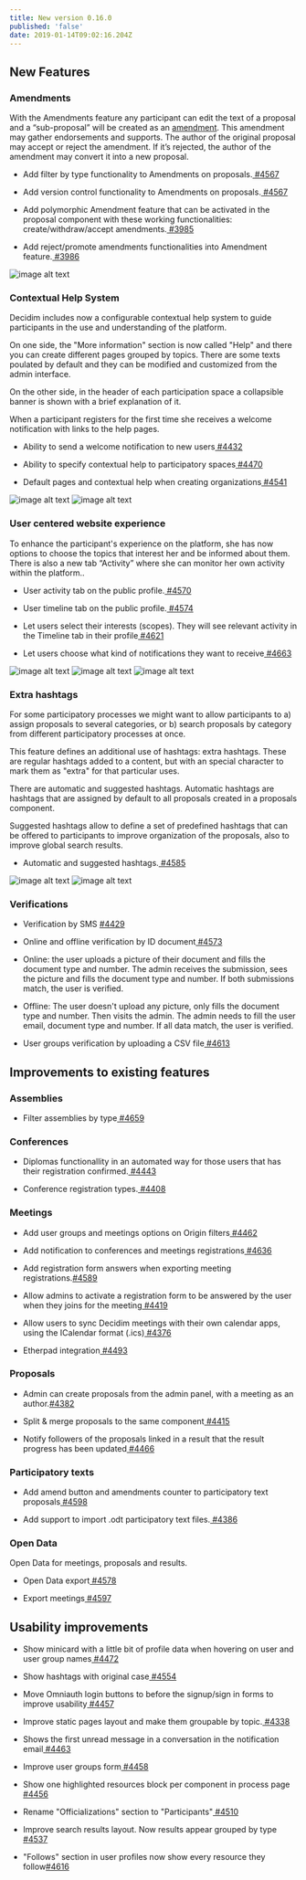 ```yaml
---
title: New version 0.16.0
published: 'false'
date: 2019-01-14T09:02:16.204Z
---
```

## New Features

### **Amendments**

With the Amendments feature any participant can edit the text of a proposal and a “sub-proposal” will be created as an [amendment](https://en.wikipedia.org/wiki/Amendment). This amendment may gather endorsements and supports. The author of the original proposal may accept or reject the amendment. If it’s rejected, the author of the amendment may convert it into a new proposal.

* Add filter by type functionality to Amendments on proposals.[ #4567](https://github.com/decidim/decidim/pull/4567/)

* Add version control functionality to Amendments on proposals.[ #4567](https://github.com/decidim/decidim/pull/4567/)

* Add polymorphic Amendment feature that can be activated in the proposal component with these working functionalities: create/withdraw/accept amendments.[ #3985](https://github.com/decidim/decidim/pull/3985/)

* Add reject/promote amendments functionalities into Amendment feature.[ #3986](https://github.com/decidim/decidim/pull/3986/)

![image alt text](/blog/images/release-0.16.0-image-1.png)

### **Contextual Help System**

Decidim includes now a configurable contextual help system to guide participants in the use and understanding of the platform.

On one side, the "More information" section is now called "Help" and there you can create different pages grouped by topics. There are some texts poulated by default and they can be modified and customized from the admin interface.

On the other side, in the header of each participation space a collapsible banner is shown with a brief explanation of it.

When a participant registers for the first time she receives a welcome notification with links to the help pages.

* Ability to send a welcome notification to new users[ #4432](https://github.com/decidim/decidim/pull/4432)

* Ability to specify contextual help to participatory spaces[ #4470](https://github.com/decidim/decidim/pull/4470)

* Default pages and contextual help when creating organizations[ #4541](https://github.com/decidim/decidim/pull/4541)


![image alt text](/blog/images/release-0.16.0-image-2.png)
![image alt text](/blog/images/release-0.16.0-image-3.png)


### **User centered website experience**

To enhance the participant's experience on the platform, she has now options to choose the topics that interest her and be informed about them. There is also a new tab “Activity” where she can monitor her own activity within the platform..

* User activity tab on the public profile.[ #4570](https://github.com/decidim/decidim/pull/4570)

* User timeline tab on the public profile.[ #4574](https://github.com/decidim/decidim/pull/4574)

* Let users select their interests (scopes). They will see relevant activity in the Timeline tab in their profile[ #4621](https://github.com/decidim/decidim/pull/4621)

* Let users choose what kind of notifications they want to receive[ #4663](https://github.com/decidim/decidim/pull/4663)


![image alt text](/blog/images/release-0.16.0-image-4.png)
![image alt text](/blog/images/release-0.16.0-image-5.png)
![image alt text](/blog/images/release-0.16.0-image-6.png)



### **Extra hashtags**

For some participatory processes we might want to allow participants to a) assign proposals to several categories, or b) search proposals by category from different participatory processes at once.

This feature defines an additional use of hashtags: extra hashtags. These are regular hashtags added to a content, but with an special character to mark them as "extra" for that particular uses. 

There are automatic and suggested hashtags. Automatic hashtags are hashtags that are assigned by default to all proposals created in a proposals component.

Suggested hashtags allow to define a set of predefined hashtags that can be offered to participants to improve organization of the proposals, also to improve global search results.

* Automatic and suggested hashtags.[ #4585](https://github.com/decidim/decidim/pull/4585/)


![image alt text](/blog/images/release-0.16.0-image-7.png)
![image alt text](/blog/images/release-0.16.0-image-8.png)


### **Verifications**

* Verification by SMS [#4429](https://github.com/decidim/decidim/pull/4429)

* Online and offline verification by ID document[ #4573](https://github.com/decidim/decidim/pull/4573)


* Online: the user uploads a picture of their document and fills the document type and number. The admin receives the submission, sees the picture and fills the document type and number. If both submissions match, the user is verified.

* Offline: The user doesn't upload any picture, only fills the document type and number. Then visits the admin. The admin needs to fill the user email, document type and number. If all data match, the user is verified.


* User groups verification by uploading a CSV file[ #4613](https://github.com/decidim/decidim/pull/4613)

## Improvements to existing features

### **Assemblies**

* Filter assemblies by type[ #4659](https://github.com/decidim/decidim/pull/4659/)

### **Conferences**

* Diplomas functionallity in an automated way for those users that has their registration confirmed.[ #4443](https://github.com/decidim/decidim/pull/4443)

* Conference registration types.[ #4408](https://github.com/decidim/decidim/pull/4408)

### **Meetings**

* Add user groups and meetings options on Origin filters[ #4462](https://github.com/decidim/decidim/pull/4462)

* Add notification to conferences and meetings registrations[ #4636](https://github.com/decidim/decidim/pull/4636/)

* Add registration form answers when exporting meeting registrations.[#4589](https://github.com/decidim/decidim/pull/4589)

* Allow admins to activate a registration form to be answered by the user when they joins for the meeting[ #4419](https://github.com/decidim/decidim/pull/4419)

* Allow users to sync Decidim meetings with their own calendar apps, using the ICalendar format (.ics)[ #4376](https://github.com/decidim/decidim/pull/4376)

* Etherpad integration[ #4493](https://github.com/decidim/decidim/pull/4493)

### **Proposals**

* Admin can create proposals from the admin panel, with a meeting as an author.[#4382](https://github.com/decidim/decidim/pull/4382)

* Split & merge proposals to the same component[ #4415](https://github.com/decidim/decidim/pull/4415)

* Notify followers of the proposals linked in a result that the result progress has been updated[ #4466](https://github.com/decidim/decidim/pull/4466)

### **Participatory texts**

* Add amend button and amendments counter to participatory text proposals[ #4598](https://github.com/decidim/decidim/pull/4598/)

* Add support to import .odt participatory text files.[ #4386](https://github.com/decidim/decidim/pull/4386)

### **Open Data**

Open Data for meetings, proposals and results.

* Open Data export[ #4578](https://github.com/decidim/decidim/pull/4578)

* Export meetings[ #4597](https://github.com/decidim/decidim/pull/4597)

## Usability improvements

* Show minicard with a little bit of profile data when hovering on user and user group names[ #4472](https://github.com/decidim/decidim/pull/4472)

* Show hashtags with original case[ #4554](https://github.com/decidim/decidim/pull/4554)

* Move Omniauth login buttons to before the signup/sign in forms to improve usability[ #4457](https://github.com/decidim/decidim/pull/4457)

* Improve static pages layout and make them groupable by topic.[ #4338](https://github.com/decidim/decidim/pull/4338)

* Shows the first unread message in a conversation in the notification email[ #4463](https://github.com/decidim/decidim/pull/4463)

* Improve user groups form[ #4458](https://github.com/decidim/decidim/pull/4458)

* Show one highlighted resources block per component in process page[ #4456](https://github.com/decidim/decidim/pull/4456)

* Rename "Officializations" section to "Participants"[ #4510](https://github.com/decidim/decidim/pull/4510)

* Improve search results layout. Now results appear grouped by type[ #4537](https://github.com/decidim/decidim/pull/4537)

* "Follows" section in user profiles now show every resource they follow[#4616](https://github.com/decidim/decidim/pull/4616)
